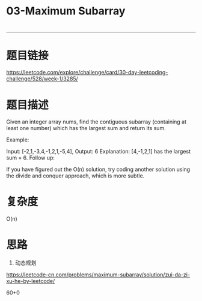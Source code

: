 # 03-Maximum Subarray
# 
-----------
# 题目链接
https://leetcode.com/explore/challenge/card/30-day-leetcoding-challenge/528/week-1/3285/

# 题目描述
Given an integer array nums, find the contiguous subarray (containing at least one number) which has the largest sum and return its sum.

Example:

Input: [-2,1,-3,4,-1,2,1,-5,4],
Output: 6
Explanation: [4,-1,2,1] has the largest sum = 6.
Follow up:

If you have figured out the O(n) solution, try coding another solution using the divide and conquer approach, which is more subtle.

# 复杂度
O(n)

# 思路
1. 动态规划

https://leetcode-cn.com/problems/maximum-subarray/solution/zui-da-zi-xu-he-by-leetcode/

60+0